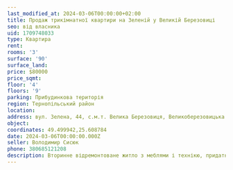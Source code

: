 ```yaml
---
last_modified_at: 2024-03-06T00:00:00+02:00
title: Продаж трикімнатної квартири на Зеленій у Великій Березовиці
seo: від власника
uid: 1709748033
type: Квартира
rent:
rooms: '3'
surface: '90'
surface_land:
price: $80000
price_sqmt:
floor: '4'
floors: '9'
parking: Прибудинкова територія
region: Тернопільський район
location:
address: вул. Зелена, 44, с.м.т. Велика Березовиця, Великоберезовицька селищна територіальна громада
object:
coordinates: 49.499942,25.608784
date: 2024-03-06T00:00:00.000Z
seller: Володимир Сисюк
phone: 380685121208
description: Вторинне відремонтоване житло з меблями і технікю, придатне і готове для проживання
---
```

